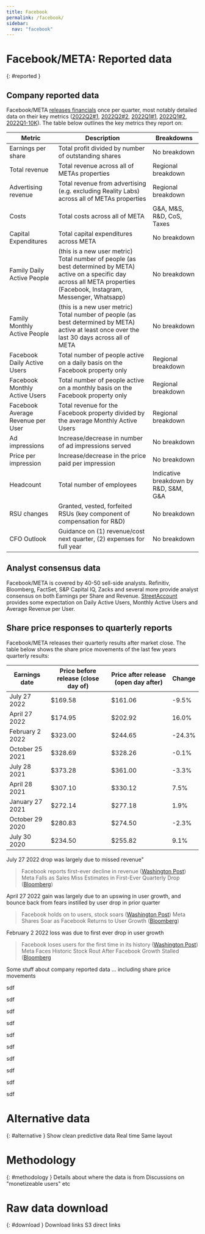 ```yaml
---
title: Facebook
permalink: /facebook/
sidebar:
  nav: "facebook"
--- 
```



# Facebook/META: Reported data
{: #reported }

## Company reported data
Facebook/META [releases financials](https://investor.fb.com/financials/?section=quarterlyearnings) once per quarter, most notably detailed data on their key metrics ([2022Q2#1](https://s21.q4cdn.com/399680738/files/doc_financials/2022/q2/Q2-2022_Earnings-Presentation.pdf), [2022Q2#2](https://s21.q4cdn.com/399680738/files/doc_financials/2022/q2/Meta-06.30.2022-Exhibit-99.1-Final.pdf), [2022Q1#1](https://s21.q4cdn.com/399680738/files/doc_financials/2022/q1/Q1-2022_Earnings-Presentation_Final.pdf), [2022Q1#2](https://s21.q4cdn.com/399680738/files/doc_financials/2022/q1/Meta-03.31.2022-Exhibit-99.1_Final.pdf), [2022Q1-10K](https://d18rn0p25nwr6d.cloudfront.net/CIK-0001326801/c07375c5-b2dc-4223-8166-3365a3a1dbfd.pdf)). The table below outlines the key metrics they report on:

| Metric | Description | Breakdowns |
| ------ | ----------- | ---------- |
| Earnings per share | Total profit divided by number of outstanding shares | No breakdown |
| Total revenue | Total revenue across all of METAs properties | Regional breakdown |
| Advertising revenue | Total revenue from advertising (e.g. excluding Reality Labs) across all of METAs properties | Regional breakdown |
| Costs | Total costs across all of META | G&A, M&S, R&D, CoS, Taxes |
| Capital Expenditures | Total capital expenditures across META | No breakdown |
| Family Daily Active People | (this is a new user metric) Total number of people (as best determined by META) active on a specific day across all META properties (Facebook, Instagram, Messenger, Whatsapp) | No breakdown |
| Family Monthly Active People | (this is a new user metric) Total number of people (as best determined by META) active at least once over the last 30 days across all of META | No breakdown |
| Facebook Daily Active Users | Total number of people active on a daily basis on the Facebook property only | Regional breakdown |
| Facebook Monthly Active Users | Total number of people active on a monthly basis on the Facebook property only | Regional breakdown |
| Facebook Average Revenue per User | Total revenue for the Facebook property divided by the average Monthly Active Users | Regional breakdown |
| Ad impressions | Increase/decrease in number of ad impressions served | No breakdown |
| Price per impression | Increase/decrease in the price paid per impression | No breakdown |
| Headcount | Total number of employees | Indicative breakdown by R&D, S&M, G&A |
| RSU changes | Granted, vested, forfeited RSUs (key component of compensation for R&D) | No breakdown |
| CFO Outlook | Guidance on (1) revenue/cost next quarter, (2) expenses for full year | No breakdown |

## Analyst consensus data
Facebook/META is covered by 40-50 sell-side analysts. Refinitiv, Bloomberg, FactSet, S&P Capital IQ, Zacks and several more provide analyst consensus on both Earnings per Share and Revenue. [StreetAccount](https://www.streetaccount.com/) provides some expectation on Daily Active Users, Monthly Active Users and Average Revenue per User.

## Share price responses to quarterly reports

Facebook/META releases their quarterly results after market close. The table below shows the share price movements of the last few years quarterly results:

| Earnings date | Price before release (close day of) | Price after release (open day after) | Change
| ------ | ------ | ------ | ------ |
| July 27 2022 | $169.58 | $161.06 | -9.5% |
| April 27 2022 | $174.95 | $202.92 | 16.0% |
| February 2 2022 | $323.00 | $244.65 | -24.3% |
| October 25 2021 | $328.69 | $328.26 | -0.1% |
| July 28 2021 | $373.28 | $361.00 | -3.3% |
| April 28 2021 | $307.10 | $330.12 | 7.5% |
| January 27 2021 | $272.14 | $277.18 | 1.9% |
| October 29 2020 | $280.83 | $274.50 | -2.3% |
| July 30 2020 | $234.50 | $255.82 | 9.1% |

July 27 2022 drop was largely due to missed revenue"
> Facebook reports first-ever decline in revenue ([Washington Post](https://www.washingtonpost.com/technology/2022/07/27/facebook-revenue-declines-2nd-quarter-earnings/))
> Meta Falls as Sales Miss Estimates in First-Ever Quarterly Drop ([Bloomberg](https://www.bloomberg.com/news/articles/2022-07-27/meta-falls-as-sales-miss-estimates-decline-for-first-time))

April 27 2022 gain was largely due to an upswing in user growth, and bounce back from fears instilled by user drop in prior quarter
> Facebook holds on to users, stock soars ([Washington Post](https://www.washingtonpost.com/technology/2022/04/27/facebook-earnings-stock-increase/))
> Meta Shares Soar as Facebook Returns to User Growth ([Bloomberg](https://www.bloomberg.com/news/articles/2022-04-27/meta-platforms-facebook-returns-to-user-growth-shares-soar#xj4y7vzkg))

February 2 2022 loss was due to first ever drop in user growth
> Facebook loses users for the first time in its history ([Washington Post](https://www.washingtonpost.com/technology/2022/02/02/facebook-earnings-meta/))
> Meta Faces Historic Stock Rout After Facebook Growth Stalled ([Bloomberg](https://www.bloomberg.com/news/articles/2022-02-02/facebook-shares-plunge-as-users-stall-forecast-falls-short#xj4y7vzkg)

















Some stuff about company reported data
... including share price movements

sdf

sdf

sdf

sdf

sdf

sdf

sdf

sdf

sdf

sdf


# Alternative data
{: #alternative }
Show clean predictive data
Real time
Same layout

# Methodology
{: #methodology }
Details about where the data is from
Discussions on "monetizeable users"
etc


# Raw data download #
{: #download }
Download links
S3 direct links


